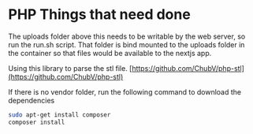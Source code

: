 # PHP Things that need done

The uploads folder above this needs to be writable by the web server, so run the run.sh script. That folder is bind mounted to the uploads folder in the container so that files would be available to the nextjs app.

Using this library to parse the stl file. [https://github.com/ChubV/php-stl](https://github.com/ChubV/php-stl)

If there is no vendor folder, run the following command to download the dependencies

```bash
sudo apt-get install composer
composer install
```
